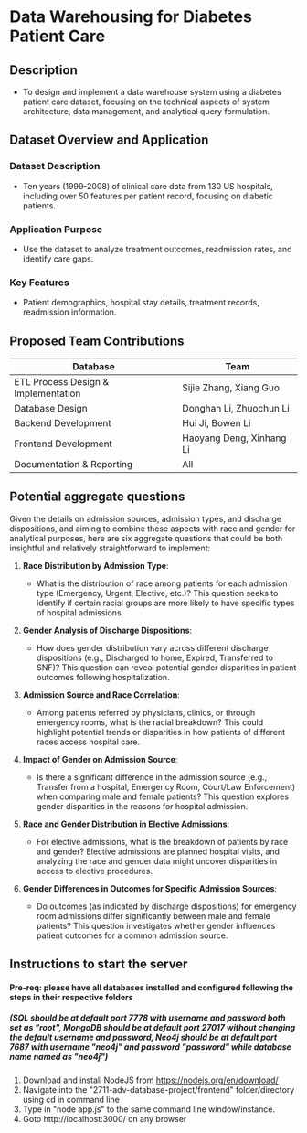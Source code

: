 # Data Warehousing for Diabetes Patient Care

## Description
- To design and implement a data warehouse system using a diabetes patient care dataset, focusing on the technical aspects of system architecture, data management, and analytical query formulation.

## Dataset Overview and Application
### Dataset Description
- Ten years (1999-2008) of clinical care data from 130 US hospitals, including over 50 features per patient record, focusing on diabetic patients.
### Application Purpose
- Use the dataset to analyze treatment outcomes, readmission rates, and identify care gaps.
### Key Features
- Patient demographics, hospital stay details, treatment records, readmission information.

## Proposed Team Contributions

| Database                            | Team                     |
|-------------------------------------|--------------------------|
| ETL Process Design & Implementation | Sijie Zhang, Xiang Guo   |
| Database Design                     | Donghan Li, Zhuochun Li  |
| Backend Development                 | Hui Ji, Bowen Li         |
| Frontend Development                | Haoyang Deng, Xinhang Li |
| Documentation & Reporting           | All                      |


## Potential aggregate questions
Given the details on admission sources, admission types, and discharge dispositions, and aiming to combine these aspects with race and gender for analytical purposes, here are six aggregate questions that could be both insightful and relatively straightforward to implement:

1. **Race Distribution by Admission Type**:
    - What is the distribution of race among patients for each admission type (Emergency, Urgent, Elective, etc.)? This question seeks to identify if certain racial groups are more likely to have specific types of hospital admissions.

2. **Gender Analysis of Discharge Dispositions**:
    - How does gender distribution vary across different discharge dispositions (e.g., Discharged to home, Expired, Transferred to SNF)? This question can reveal potential gender disparities in patient outcomes following hospitalization.

3. **Admission Source and Race Correlation**:
    - Among patients referred by physicians, clinics, or through emergency rooms, what is the racial breakdown? This could highlight potential trends or disparities in how patients of different races access hospital care.

4. **Impact of Gender on Admission Source**:
    - Is there a significant difference in the admission source (e.g., Transfer from a hospital, Emergency Room, Court/Law Enforcement) when comparing male and female patients? This question explores gender disparities in the reasons for hospital admission.

5. **Race and Gender Distribution in Elective Admissions**:
    - For elective admissions, what is the breakdown of patients by race and gender? Elective admissions are planned hospital visits, and analyzing the race and gender data might uncover disparities in access to elective procedures.

6. **Gender Differences in Outcomes for Specific Admission Sources**:
    - Do outcomes (as indicated by discharge dispositions) for emergency room admissions differ significantly between male and female patients? This question investigates whether gender influences patient outcomes for a common admission source.

## Instructions to start the server
#### Pre-req: please have all databases installed and configured following the steps in their respective folders
##### (SQL should be at default port 7778 with username and password both set as "root", MongoDB should be at default port 27017 without changing the default username and password, Neo4j should be at default port 7687 with username "neo4j" and password "password" while database name named as "neo4j")

1. Download and install NodeJS from https://nodejs.org/en/download/
2. Navigate into the "2711-adv-database-project/frontend" folder/directory using cd in command line
3. Type in "node app.js" to the same command line window/instance.
4. Goto http://localhost:3000/ on any browser